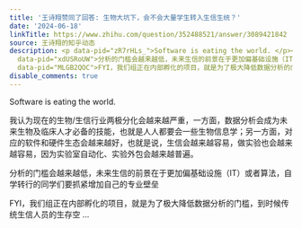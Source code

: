 ```yaml
---
title: '王诗翔赞同了回答: 生物大坑下，会不会大量学生转入生信生统？'
date: '2024-06-18'
linkTitle: https://www.zhihu.com/question/352488521/answer/3089421842
source: 王诗翔的知乎动态
description: <p data-pid="zR7rHLs_">Software is eating the world. </p><p data-pid="I8n7upUP">我认为现在的生物/生信行业两极分化会越来越严重，一方面，数据分析会成为未来生物及临床人才必备的技能，也就是人人都要会一些生物信息学；另一方面，对应的软件和硬件生态会越来越好，也就是说，生信会越来越容易，做实验也会越来越容易，因为实验室自动化、实验外包会越来越普遍。</p><p
  data-pid="xdUSRoUW">分析的门槛会越来越低，未来生信的前景在于更加偏基础设施（IT）或者算法，自学转行的同学们要抓紧增加自己的专业壁垒</p><p
  data-pid="MLGB2QOC">FYI，我们组正在内部孵化的项目，就是为了极大降低数据分析的门槛，到时候传统生信人员的生存空 ...
disable_comments: true
---
```

<p data-pid="zR7rHLs_">Software is eating the world. </p><p data-pid="I8n7upUP">我认为现在的生物/生信行业两极分化会越来越严重，一方面，数据分析会成为未来生物及临床人才必备的技能，也就是人人都要会一些生物信息学；另一方面，对应的软件和硬件生态会越来越好，也就是说，生信会越来越容易，做实验也会越来越容易，因为实验室自动化、实验外包会越来越普遍。</p><p data-pid="xdUSRoUW">分析的门槛会越来越低，未来生信的前景在于更加偏基础设施（IT）或者算法，自学转行的同学们要抓紧增加自己的专业壁垒</p><p data-pid="MLGB2QOC">FYI，我们组正在内部孵化的项目，就是为了极大降低数据分析的门槛，到时候传统生信人员的生存空 ...